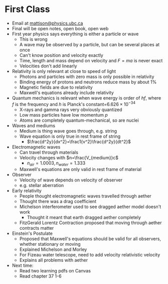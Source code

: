 # First Class
* Email at mattison@physics.ubc.ca
* Final will be open notes, open book, open web
* First year physics says everything is either a particle or wave
  * This is wrong
  * A wave may be observed by a particle, but can be several places at once
  * Can't know position and velocity exactly
  * Time, length and mass depend on velocity and $F=ma$ is never exact
  * Velocities don't add linearly
* Relativity is only relevant at close to speed of light
  * Photons and particles with zero mass is only possible in relativity
  * Binding energy of protons and neutrons reduce mass by about $1\%$
  * Magnetic fields are due to relativity
  * Maxwell's equations already include relativity
* Quantum mechanics is relevant when wave energy is order of $hf$, where $f$ is the frequency and $h$ is Planck's constant=$6.626\times 10^{-34}$
  * X-rays and gamma rays very obviously quantized
  * Low mass particles have low momentum $p$
  * Atoms are completely quantum-mechanical, so are nuclei
* Waves and mediums
  * Medium is thing wave goes through, e.g. string
  * Wave equation is only true in rest frame of string
    * $\frac{d^2y}{dx^2}=\frac1{v^2}\frac{d^2y}{dt^2}$
* Electromagnetic waves
  * Can travel through materials
  * Velocity changes with $n=\frac{V_{medium}}c$
    * $n_{air}=1.0003, n_{water}=1.333$
  * Maxwell's equations are only valid in rest frame of material
* Observer
  * Velocity of wave depends on velocity of observer
  * e.g. stellar aberration
* Early relativity
  * People thought electromagnetic waves travelled through aether
  * Thought there was a drag coefficient
  * Michelson interferometer used to see dragged aether model doesn't work
    * Thought it meant that earth dragged aether completely
  * FitzGerald Lorentz Contraction proposed that moving through aether contracts matter
* Einstein's Postulate
  * Proposed that Maxwell's equations should be valid for all observers, whether stationary or moving
  * Explained Michelson and Morley
  * For Fizeau water telescope, need to add velocity relativistic velocity
  * Explains all problems with aether
* Next time:
  * Read two learning pdfs on Canvas
  * Read chapter 37 1-6